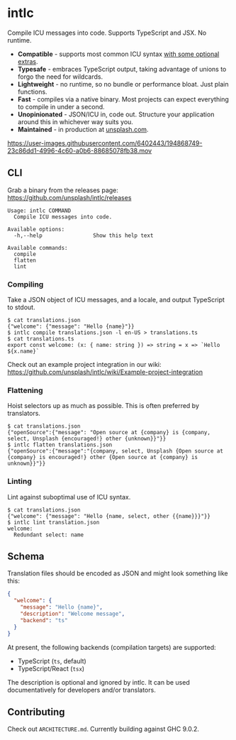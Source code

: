 # intlc

Compile ICU messages into code. Supports TypeScript and JSX. No runtime.

- **Compatible** - supports most common ICU syntax [with some optional extras](https://github.com/unsplash/intlc/wiki/ICU-syntax).
- **Typesafe** - embraces TypeScript output, taking advantage of unions to forgo the need for wildcards.
- **Lightweight** - no runtime, so no bundle or performance bloat. Just plain functions.
- **Fast** - compiles via a native binary. Most projects can expect everything to compile in under a second.
- **Unopinionated** - JSON/ICU in, code out. Structure your application around this in whichever way suits you.
- **Maintained** - in production at [unsplash.com](https://unsplash.com).

https://user-images.githubusercontent.com/6402443/194868749-23c86dd1-4996-4c60-a0b6-88685078fb38.mov

## CLI

Grab a binary from the releases page: https://github.com/unsplash/intlc/releases

```
Usage: intlc COMMAND
  Compile ICU messages into code.

Available options:
  -h,--help                Show this help text

Available commands:
  compile
  flatten
  lint
```

### Compiling

Take a JSON object of ICU messages, and a locale, and output TypeScript to stdout.

```console
$ cat translations.json
{"welcome": {"message": "Hello {name}"}}
$ intlc compile translations.json -l en-US > translations.ts
$ cat translations.ts
export const welcome: (x: { name: string }) => string = x => `Hello ${x.name}`
```

Check out an example project integration in our wiki: https://github.com/unsplash/intlc/wiki/Example-project-integration

### Flattening

Hoist selectors up as much as possible. This is often preferred by translators.

```console
$ cat translations.json
{"openSource":{"message": "Open source at {company} is {company, select, Unsplash {encouraged!} other {unknown}}"}}
$ intlc flatten translations.json
{"openSource":{"message":"{company, select, Unsplash {Open source at {company} is encouraged!} other {Open source at {company} is unknown}}"}}
```

### Linting

Lint against suboptimal use of ICU syntax.

```console
$ cat translations.json
{"welcome": {"message": "Hello {name, select, other {{name}}}"}}
$ intlc lint translation.json
welcome:
  Redundant select: name
```

## Schema

Translation files should be encoded as JSON and might look something like this:

```json
{
  "welcome": {
    "message": "Hello {name}",
    "description": "Welcome message",
    "backend": "ts"
  }
}
```

At present, the following backends (compilation targets) are supported:

- TypeScript (`ts`, default)
- TypeScript/React (`tsx`)

The description is optional and ignored by intlc. It can be used documentatively for developers and/or translators.

## Contributing

Check out `ARCHITECTURE.md`. Currently building against GHC 9.0.2.
